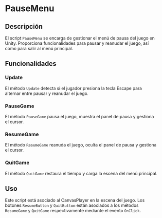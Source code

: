 # PauseMenu

## Descripción
El script `PauseMenu` se encarga de gestionar el menú de pausa del juego en Unity. Proporciona funcionalidades para pausar y reanudar el juego, así como para salir al menú principal.

## Funcionalidades

### Update
El método `Update` detecta si el jugador presiona la tecla Escape para alternar entre pausar y reanudar el juego.

### PauseGame
El método `PauseGame` pausa el juego, muestra el panel de pausa y gestiona el cursor.

### ResumeGame
El método `ResumeGame` reanuda el juego, oculta el panel de pausa y gestiona el cursor.

### QuitGame
El método `QuitGame` restaura el tiempo y carga la escena del menú principal.

## Uso
Este script está asociado al CanvasPlayer en la escena del juego.
Los botones `ResumeButton` y `QuitButton` están asociados a los métodos `ResumeGame` y `QuitGame` respectivamente mediante el evento `OnClick`.